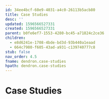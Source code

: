 ```yaml
---
id: 34ee4bcf-60e9-4031-a4c0-26113b5acb80
title: Case Studies
desc: ''
updated: 1596566527331
created: 1596566527331
parent: b0fe6ef7-1553-4280-bc45-a71824c2ce36
children:
  - e8d6241e-1708-4bde-bd3d-93b440a1eaad
  - 664c7980-f605-43ad-a931-c139740777c8
stub: false
nav_order: 4.5
fname: dendron.case-studies
hpath: dendron.case-studies
---
```

# Case Studies

